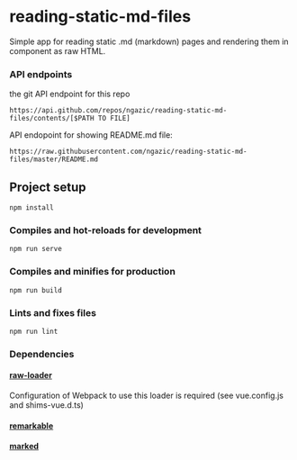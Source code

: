 # reading-static-md-files

Simple app for reading static .md (markdown) pages and rendering them in component as raw HTML. 

### API endpoints
the git API endpoint for this repo
```
https://api.github.com/repos/ngazic/reading-static-md-files/contents/[$PATH TO FILE] 
```
API endopoint for showing README.md file:
```
https://raw.githubusercontent.com/ngazic/reading-static-md-files/master/README.md
```
## Project setup
```
npm install
```

### Compiles and hot-reloads for development
```
npm run serve
```

### Compiles and minifies for production
```
npm run build
```

### Lints and fixes files
```
npm run lint
```
### Dependencies
 
#### [raw-loader](https://www.npmjs.com/package/raw-loader)

Configuration of Webpack to use this loader is required (see vue.config.js and shims-vue.d.ts)

#### [remarkable](https://www.npmjs.com/package/remarkable)

#### [marked](https://www.npmjs.com/package/marked)
